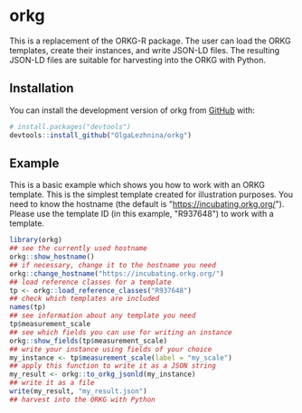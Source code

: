 
# orkg

<!-- badges: start -->
<!-- badges: end -->

This is a replacement of the ORKG-R package. 
The user can load the ORKG templates, create their instances, and write JSON-LD files. 
The resulting JSON-LD files are suitable for harvesting into the ORKG with Python.

## Installation

You can install the development version of orkg from [GitHub](https://github.com/) with:

``` r
# install.packages("devtools")
devtools::install_github("OlgaLezhnina/orkg")
```

## Example

This is a basic example which shows you how to work with an ORKG template.
This is the simplest template created for illustration purposes.
You need to know the hostname (the default is "https://incubating.orkg.org/").
Please use the template ID (in this example, "R937648") to work with a template.

``` r
library(orkg)
## see the currently used hostname 
orkg::show_hostname()
## if necessary, change it to the hostname you need
orkg::change_hostname("https://incubating.orkg.org/")
## load reference classes for a template
tp <- orkg::load_reference_classes("R937648")  
## check which templates are included 
names(tp)
## see information about any template you need
tp$measurement_scale
## see which fields you can use for writing an instance
orkg::show_fields(tp$measurement_scale)
## write your instance using fields of your choice
my_instance <- tp$measurement_scale(label = "my_scale")
## apply this function to write it as a JSON string
my_result <- orkg::to_orkg_jsonld(my_instance)
## write it as a file
write(my_result, "my_result.json")
## harvest into the ORKG with Python
```

